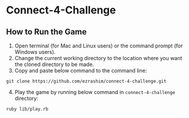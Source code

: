 # Connect-4-Challenge



## How to Run the Game

1. Open terminal (for Mac and Linux users) or the command prompt (for Windows users).
2. Change the current working directory to the location where you want the cloned directory to be made.
3. Copy and paste below command to the command line:
  ```
  git clone https://github.com/ezrashim/connect-4-challenge.git
  ```
4. Play the game by running below command in `connect-4-challenge` directory:
  ```
  ruby lib/play.rb
  ```
